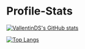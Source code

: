 # Profile-Stats

[![VallentinDS's GitHub stats](https://github-readme-stats.vercel.app/api?username=VallentinDS&count_private=true&show_icons=true&theme=blue-green)](https://github.com/anuraghazra/github-readme-stats)

[![Top Langs](https://github-readme-stats.vercel.app/api/top-langs/?username=VallentinDS&langs_count=8&theme=blue-green)](https://github.com/anuraghazra/github-readme-stats)
